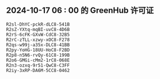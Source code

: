 ## 2024-10-17 06 : 00 的 GreenHub 许可证
```
R2sl-DhYC-pckR-dLC8-541B
R2sZ-YXtq-mqBI-uvC8-4D6B
R2rS-6cFK-GXvW-CdC8-32B5
R2rC-zTLL-xzwy-xOC8-F278
R2qs-w99j-a35x-DLC8-41BB
R2py-YoHG-18UU-HoC8-F2BD
R2p8-n5N6-rvQy-61C8-199B
R2o6-GMGi-cMm2-1rC8-068E
R2n3-ozxq-9r51-QwC8-C3FF
R2iy-3xRP-DA6M-5CC8-0462
```
